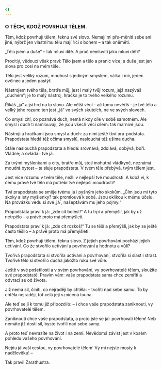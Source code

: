```yaml
---
{}
---
```


### O TĚCH, KDOŽ POVRHUJI TĚLEM.

Těm, kdož povrhují tělem, řeknu své slovo. Nemají mi pře-měniti sebe ani jiné, nýbrž jen vlastnímu tělu mají říci s bohem – a tak oněměti. 

„Tělo jsem a duše“ – tak mluví dítě. A proč nemluviti jako mluví děti?

Procitlý, vědoucí však praví: Tělo jsem a tělo a pranic více; a duše jest jen slova pro cosi na mém těle.

Tělo jest veliký rozum, mnohost s jediným smyslem, válka i mír, jeden ovčinec a jeden pastýř.

Nástrojem tvého těla, bratře můj, jest i malý tvůj rozum, jejž nazýváš „duchem“; je to malý nástroj, hračka je to tvého velkého rozumu.

Říkáš „já“ a jsi hrd na to slovo. Ale větší věcí – ač tomu nevěříš – je tvé tělo a velký jeho rozum: ten jest „já“ ve svých skutcích, ne ve svých slovech.

Co smysl cítí, co poznává duch, nemá nikdy cíle v sobě samotném. Ale smysl i duch ti namlouvají, že jsou všech věcí cílem: tak marnivé jsou.

Nástroji a hračkami jsou smysl a duch: za nimi ještě tkví pra-podstata. Prapodstata hledá též očima smyslů, naslouchá též ušima ducha.

Stále naslouchá prapodstata a hledá: srovnává, zdolává, dobývá, boří. Vládne; a ovládá i tvé já. 

Za tvými myšlenkami a city, bratře můj, stojí mohutná vládkyně, neznámá moudrá bytost – ta sluje prapodstata. V tvém těle přebývá, tvým tělem jest.

Jest více rozumu v tvém těle, nežli v nejlepší tvé moudrosti. A kdož ví, k čemu právě tvé tělo má potřebí tvé nejlepší moudrosti?

Tvá prapodstata se směje tvému já i pyšným jeho skokům. „Čím jsou mi tyto skoky a lety myšlenky? tak promlouvá k sobě. Jsou oklikou k mému účelu. Na provázku vedu si své ‚já´, našeptávám mu jeho pojmy.“ 

Prapodstata praví k já: „zde cit bolest!“ A tu trpí a přemýšlí, jak by už netrpělo – a právě proto má přemýšleti.

Prapodstata praví k já: „zde cit rozkoš!“ Tu se těší a přemýšlí, jak by se ještě často těšilo – a právě proto má přemýšleti.

Těm, kdož povrhují tělem, řeknu slovo. Z jejich povrhování pochází jejich uctívání. Co že stvořilo uctívání a povrhování a hodnotu a vůli?

Tvořivá prapodstata si stvořila uctívání a povrhování, stvořila si slast i strast. Tvořivé tělo si stvořilo ducha jakožto ruku své vůle.

Ještě v své pošetilosti a v svém povrhování, vy povrhovatelé tělem, sloužíte své prapodstatě. Pravím vám: vaše prapodstata sama chce zemříti a odvrací se od života.

Již nemá sil, činiti, co nejraději by chtěla: – tvořiti nad sebe samu. To by chtěla nejraději, toť celá její vznícená touha.

Ale teď se jí k tomu již připozdilo: – i chce vaše prapodstata zaniknouti, vy povrhovatelé tělem.

Zaniknouti chce vaše prapodstata, a proto jste se jali povrhovati tělem! Neb nemáte již dosti sil, byste tvořili nad sebe samy.

A proto teď nevrazíte na život i na zemi. Nevědomá závist jest v kosém pohledu vašeho povrhování.

Nejdu já vaší cestou, vy povrhovatelé tělem! Vy mi nejste mosty k nadčlověku! –

  

Tak pravil Zarathustra.

